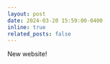 ```yaml
---
layout: post
date: 2024-03-20 15:59:00-0400
inline: true
related_posts: false
---
```


New website!
